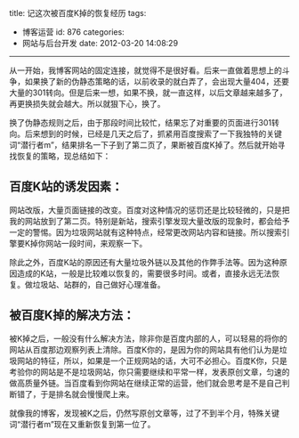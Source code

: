 title: 记这次被百度K掉的恢复经历
tags:
  - 博客运营
id: 876
categories:
  - 网站与后台开发
date: 2012-03-20 14:08:29
---

从一开始，我博客网站的固定连接，就觉得不是很好看。后来一直做着思想上的斗争，如果换了新的伪静态策略的话，以前收录的就白弄了，会出现大量404，还要大量的301转向。但是后来一想，如果不换，就一直这样，以后文章越来越多了，再更换损失就会越大。所以就狠下心，换了。

换了伪静态规则之后，由于那段时间比较忙，结果忘了对重要的页面进行301转向。后来想到的时候，已经是几天之后了，抓紧用百度搜索了一下我独特的关键词“潜行者m”，结果排名一下子到了第二页了，果断被百度K掉了。然后就开始寻找恢复的策略，现总结如下：

## 百度K站的诱发因素：

网站改版，大量页面链接的改变。百度对这种情况的惩罚还是比较轻微的，只是把我的网站放到了第二页。特别是新站，搜索引擎发现大量改版的现象时，都会给予一定的警惕。因为垃圾网站就有这种特点，经常更改网站内容和链接。所以搜索引擎要K掉你网站一段时间，来观察一下。

除此之外，百度K站的原因还有大量垃圾外链以及其他的作弊手法等。因为这种原因造成的K站，一般是比较难以恢复的，需要很多时间。或者，直接永远无法恢复。做垃圾站、站群的，自己做好心理准备。

## 被百度K掉的解决方法：

被K掉之后，一般没有什么解决方法，除非你是百度内部的人，可以轻易的将你的网站从百度那边观察列表上清除。百度K你的，是因为你的网站具有他们认为是垃圾网站的特征，所以，如果是一个正规网站的话，大可不必担心。百度K你，只是考验你的网站是不是垃圾网站，你只需要继续和平常一样，发表原创文章，匀速的做高质量外链。当百度看到你网站在继续正常的运营，他们就会思考是不是自己判断错了，于是排名就会慢慢爬上来。

就像我的博客，发现被K之后，仍然写原创文章等，过了不到半个月，特殊关键词“潜行者m”现在又重新恢复到第一位了。

&nbsp;